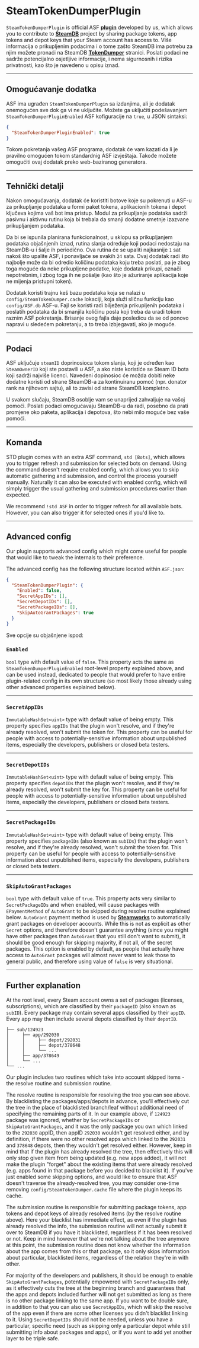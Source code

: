 # SteamTokenDumperPlugin

`SteamTokenDumperPlugin` is official ASF **[plugin](https://github.com/JustArchiNET/ArchiSteamFarm/wiki/Plugins)** developed by us, which allows you to contribute to **[SteamDB](https://steamdb.info)** project by sharing package tokens, app tokens and depot keys that your Steam account has access to. Više informacija o prikupljenim podacima i o tome zašto SteamDB ima potrebu za njim možete pronaći na SteamDB **[TokenDumper](https://steamdb.info/tokendumper)** stranici. Poslati podaci ne sadrže potencijalno osjetljive informacije, i nema sigurnosnih i rizika privatnosti, kao što je navedeno u opisu iznad.

---

## Omogućavanje dodatka

ASF ima ugrađen `SteamTokenDumperPlugin` sa izdanjima, ali je dodatak onemogućen sve dok ga vi ne uključite. Možete ga uključiti podešavanjem `SteamTokenDumperPluginEnabled` ASF kofiguracije na `true`, u JSON sintaksi:

```json
{
  "SteamTokenDumperPluginEnabled": true
}
```

Tokom pokretanja vašeg ASF programa, dodatak će vam kazati da li je pravilno omogućen tokom standardnig ASF izvještaja. Takođe možete omogućiti ovaj dodatak preko web-baziranog generatora.

---

## Tehnički detalji

Nakon omogućavanja, dodatak će koristiti botove koje su pokrenuti u ASF-u za prikupljanje podataka u formi paket tokena, aplikacionih tokena i depot ključeva kojima vaš bot ima pristup. Modul za prikupljanje podataka sadrži pasivnu i aktivnu rutinu koja bi trebala da smanji dodatne smetnje izazvane prikupljanjem podataka.

Da bi se ispunila planirana funkcionalnost, u sklopu sa prikupljanjem podataka objašnjenih iznad, rutina slanja određuje koji podaci nedostaju na SteamDB-u i šalje ih periodično. Ova rutina će se upaliti najkasnije `1` sat nakoš što upalite ASF, i ponavljaće se svakih `24` sata. Ovaj dodatak radi što najbolje može da bi odredio količinu podataka koju treba poslati, pa je zbog toga moguće da neke prikupljene podatke, koje dodatak prikupi, označi nepotrebnim, i zbog toga ih ne pošalje (kao što je ažuriranje aplikacija koje ne mijenja pristupni token).

Dodatak koristi trajnu keš bazu podataka koja se nalazi u `config/SteamTokenDumper.cache` lokaciji, koja služi sličnu funkciju kao `config/ASF.db` ASF-u. Fajl se koristi radi bilježenja prikupljenih podataka i poslatih podataka da bi smanjila količinu posla koji treba da uradi tokom raznim ASF pokretanja. Brisanje ovog fajla daje posledicu da se od ponovo napravi u sledećem pokretanju, a to treba izbjegavati, ako je moguće.

---

## Podaci

ASF uključuje `steamID` doprinosioca tokom slanja, koji je određen kao `SteamOwnerID` koji ste postavili u ASF, a ako niste koristiće se Steam ID bota koji sadrži najviše licenci. Navedeni dopinosioc će možda dobiti neke dodatne koristi od strane SteamDB-a za kontinuiranu pomoć (npr. donator rank na njihovom sajtu), ali to zavisi od strane SteamDB kompletno.

U svakom slučaju, SteamDB osoblje vam se unaprijed zahvaljuje na vašoj pomoći. Poslati podaci omogućavaju SteamDB-u da radi, posebno da prati promjene oko paketa, aplikacija i depotova, što nebi milo moguće bez vaše pomoći.

---

## Komanda

STD plugin comes with an extra ASF command, `std [Bots]`, which allows you to trigger refresh and submission for selected bots on demand. Using the command doesn't require enabled config, which allows you to skip automatic gathering and submission, and control the process yourself manually. Naturally it can also be executed with enabled config, which will simply trigger the usual gathering and submission procedures earlier than expected.

We recommend `!std ASF` in order to trigger refresh for all available bots. However, you can also trigger it for selected ones if you'd like to.

---

## Advanced config

Our plugin supports advanced config which might come useful for people that would like to tweak the internals to their preference.

The advanced config has the following structure located within `ASF.json`:

```json
{
  "SteamTokenDumperPlugin": {
    "Enabled": false,
    "SecretAppIDs": [],
    "SecretDepotIDs": [],
    "SecretPackageIDs": [],
    "SkipAutoGrantPackages": true
  }
}
```

Sve opcije su objašnjene ispod:

### `Enabled`

`bool` type with default value of `false`. This property acts the same as `SteamTokenDumperPluginEnabled` root-level property explained above, and can be used instead, dedicated to people that would prefer to have entire plugin-related config in its own structure (so most likely those already using other advanced properties explained below).

---

### `SecretAppIDs`

`ImmutableHashSet<uint>` type with default value of being empty. This property specifies `appIDs` that the plugin won't resolve, and if they're already resolved, won't submit the token for. This property can be useful for people with access to potentially-sensitive information about unpublished items, especially the developers, publishers or closed beta testers.

---

### `SecretDepotIDs`

`ImmutableHashSet<uint>` type with default value of being empty. This property specifies `depotIDs` that the plugin won't resolve, and if they're already resolved, won't submit the key for. This property can be useful for people with access to potentially-sensitive information about unpublished items, especially the developers, publishers or closed beta testers.

---

### `SecretPackageIDs`

`ImmutableHashSet<uint>` type with default value of being empty. This property specifies `packageIDs` (also known as `subIDs`) that the plugin won't resolve, and if they're already resolved, won't submit the token for. This property can be useful for people with access to potentially-sensitive information about unpublished items, especially the developers, publishers or closed beta testers.

---

### `SkipAutoGrantPackages`

`bool` type with default value of `true`. This property acts very similar to `SecretPackageIDs` and when enabled, will cause packages with `EPaymentMethod` of `AutoGrant` to be skipped during resolve routine explained below. `AutoGrant` payment method is used by **[Steamworks](https://partner.steamgames.com)** to automatically grant packages on developer accounts. While this is not as explicit as other `Secret` options, and therefore doesn't guarantee anything (since you might have other packages than `AutoGrant` that you still don't want to submit), it should be good enough for skipping majority, if not all, of the secret packages. This option is enabled by default, as people that actually have access to `AutoGrant` packages will almost never want to leak those to general public, and therefore using value of `false` is very situational.

---

## Further explanation

At the root level, every Steam account owns a set of packages (licenses, subscriptions), which are classified by their `packageID` (also known as `subID`). Every package may contain several apps classified by their `appID`. Every app may then include several depots classified by their `depotID`.

```text
├── sub/124923
│     ├── app/292030
│     │     ├── depot/292031
│     │     ├── depot/378648
│     │     └── ...
│     ├── app/378649
│     └── ...
└── ...
```

Our plugin includes two routines which take into account skipped items - the resolve routine and submission routine.

The resolve routine is responsible for resolving the tree you can see above. By blacklisting the packages/apps/depots in advance, you'll effectively cut the tree in the place of blacklisted branch/leaf without additional need of specifying the remaining parts of it. In our example above, if `124923` package was ignored, whether by `SecretPackageIDs` or `SkipAutoGrantPackages`, and it was the only package you own which linked to the `292030` appID, then appID `292030` wouldn't get resolved either, and by definition, if there were no other resolved apps which linked to the `292031` and `378648` depots, then they wouldn't get resolved either. However, keep in mind that if the plugin has already resolved the tree, then effectively this will only stop given item from being updated (e.g. new apps added), it will not make the plugin "forget" about the existing items that were already resolved (e.g. apps found in that package before you decided to blacklist it). If you've just enabled some skipping options, and would like to ensure that ASF doesn't traverse the already-resolved tree, you may consider one-time removing `config/SteamTokenDumper.cache` file where the plugin keeps its cache.

The submission routine is responsible for submitting package tokens, app tokens and depot keys of already resolved items (by the resolve routine above). Here your blacklist has immediate effect, as even if the plugin has already resolved the info, the submission routine will not actually submit it over to SteamDB if you have it blacklisted, regardless if it has been resolved or not. Keep in mind however that we're not talking about the tree anymore at this point, the submission routine does not know whether the information about the app comes from this or that package, so it only skips information about particular, blacklisted items, regardless of the relation they're in with other.

For majority of the developers and publishers, it should be enough to enable `SkipAutoGrantPackages`, potentially empowered with `SecretPackageIDs` only, as it effectively cuts the tree at the beginning branch and guarantees that the apps and depots included further will not get submitted as long as there is no other package linking to the same app. If you want to be double sure, in addition to that you can also use `SecretAppIDs`, which will skip the resolve of the app even if there are some other licenses you didn't blacklist linking to it. Using `SecretDepotIDs` should not be needed, unless you have a particular, specific need (such as skipping only a particular depot while still submitting info about packages and apps), or if you want to add yet another layer to be triple safe.